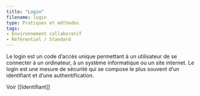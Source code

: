 ```yaml
---
title: "Login"
filename: login
type: Pratiques et méthodes
tags:
- Environnement collaboratif
- Référentiel / Standard
---
```


Le login est un code d’accès unique permettant à un utilisateur de se connecter à un ordinateur, à un système informatique ou un site internet. Le login est une mesure de sécurité qui se compose le plus souvent d’un identifiant et d’une authentification.

Voir [[Identifiant]]

